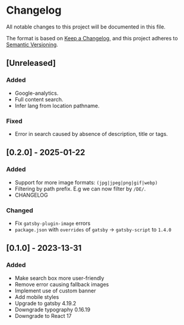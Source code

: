 # Changelog

All notable changes to this project will be documented in this file.

The format is based on [Keep a Changelog](https://keepachangelog.com/en/1.1.0/),
and this project adheres to [Semantic Versioning](https://semver.org/spec/v2.0.0.html).

## [Unreleased]

### Added

- Google-analytics.
- Full content search.
- Infer lang from location pathname.

### Fixed

- Error in search caused by absence of description, title or tags.

## [0.2.0] - 2025-01-22

### Added

- Support for more image formats: `(jpg|jpeg|png|gif|webp)`
- Filtering by path prefix. E.g we can now filter by `/DE/`.
- CHANGELOG

### Changed

- Fix `gatsby-plugin-image` errors
- `package.json` with `overrides` of `gatsby` -> `gatsby-script` to `1.4.0`

## [0.1.0] - 2023-13-31

### Added

- Make search box more user-friendly
- Remove error causing fallback images
- Implement use of custom banner
- Add mobile styles
- Upgrade to gatsby 4.19.2
- Downgrade typography 0.16.19
- Downgrade to React 17